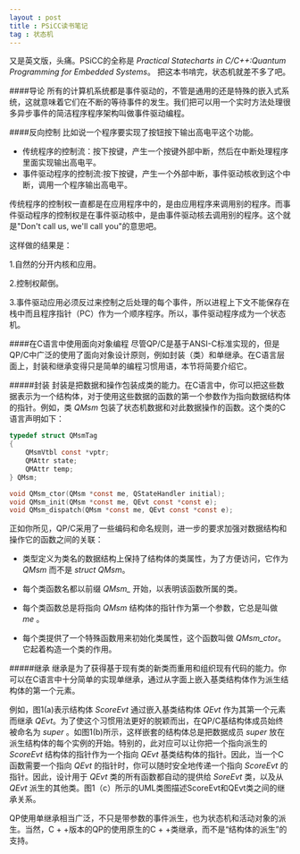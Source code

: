 ```yaml
---
layout : post
title : PSiCC读书笔记
tag : 状态机
---
```


又是英文版，头痛。PSiCC的全称是 *Practical Statecharts in C/C++:Quantum Programming for Embedded Systems*。 把这本书啃完，状态机就差不多了吧。

####导论
所有的计算机系统都是事件驱动的，不管是通用的还是特殊的嵌入式系统，这就意味着它们在不断的等待事件的发生。我们把可以用一个实时方法处理很多异步事件的简洁程序程序架构叫做事件驱动编程。

####反向控制
比如说一个程序要实现了按钮按下输出高电平这个功能。

* 传统程序的控制流：按下按键，产生一个按键外部中断，然后在中断处理程序里面实现输出高电平。
* 事件驱动程序的控制流:按下按键，产生一个外部中断，事件驱动核收到这个中断，调用一个程序输出高电平。

传统程序的控制权一直都是在应用程序中的，是由应用程序来调用别的程序。而事件驱动程序的控制权是在事件驱动核中，是由事件驱动核去调用别的程序。这个就是"Don't call us, we'll call you"的意思吧。

这样做的结果是：

1.自然的分开内核和应用。

2.控制权颠倒。

3.事件驱动应用必须反过来控制之后处理的每个事件，所以进程上下文不能保存在栈中而且程序指针（PC）作为一个顺序程序。所以，事件驱动程序成为一个状态机。


####在C语言中使用面向对象编程
尽管QP/C是基于ANSI-C标准实现的，但是QP/C中广泛的使用了面向对象设计原则，例如封装（类）和单继承。在C语言层面上，封装和继承变得只是简单的编程习惯用语，本节将简要介绍它。

#####封装
封装是把数据和操作包装成类的能力。在C语言中，你可以把这些数据表示为一个结构体，对于使用这些数据的函数的第一个参数作为指向数据结构体的指针。例如，类 *QMsm* 包装了状态机数据和对此数据操作的函数。这个类的C语言声明如下：

~~~~~~~~~~~~~~~~~~~~ c
typedef struct QMsmTag
{
	QMsmVtbl const *vptr;
	QMAttr state;
	QMAttr temp;
} QMsm;

void QMsm_ctor(QMsm *const me, QStateHandler initial);
void QMsm_init(QMsm *const me, QEvt const *const e);
void QMsm_dispatch(QMsm *const me, QEvt const *const e);
~~~~~~~~~~~~~~~~~~~~

正如你所见，QP/C采用了一些编码和命名规则，进一步的要求加强对数据结构和操作它的函数之间的关联：

* 类型定义为类名的数据结构上保持了结构体的类属性，为了方便访问，它作为 *QMsm* 而不是 *struct QMsm*。

* 每个类函数名都以前缀 *QMsm_* 开始，以表明该函数所属的类。

* 每个类函数总是将指向 *QMsm* 结构体的指针作为第一个参数，它总是叫做 *me* 。

* 每个类提供了一个特殊函数用来初始化类属性，这个函数叫做 *QMsm_ctor*。 它起着构造一个类的作用。

#####继承
继承是为了获得基于现有类的新类而重用和组织现有代码的能力。你可以在C语言中十分简单的实现单继承，通过从字面上嵌入基类结构体作为派生结构体的第一个元素。

例如，图1(a)表示结构体 *ScoreEvt* 通过嵌入基类结构体 *QEvt* 作为其第一个元素而继承 *QEvt*。为了使这个习惯用法更好的脱颖而出，在QP/C基结构体成员始终被命名为 *super* 。如图1(b)所示，这样嵌套的结构体总是把数据成员 *super* 放在派生结构体的每个实例的开始。特别的，此对应可以让你把一个指向派生的 *ScoreEvt* 结构体的指针作为一个指向 *QEvt* 基类结构体的指针。因此，当一个C函数需要一个指向 *QEvt* 的指针时，你可以随时安全地传递一个指向 *ScoreEvt* 的指针。因此，设计用于 *QEvt* 类的所有函数都自动的提供给 *SoreEvt* 类，以及从 *QEvt* 派生的其他类。图1（c）所示的UML类图描述ScoreEvt和QEvt类之间的继承关系。

QP使用单继承相当广泛，不只是带参数的事件派生，也为状态机和活动对象的派生。当然，C + +版本的QP的使用原生的C + +类继承，而不是“结构体的派生”的支持。
